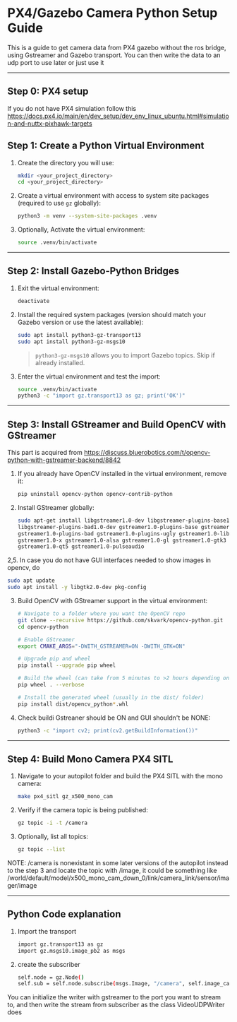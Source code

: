 # PX4/Gazebo Camera Python Setup Guide

This is a guide to get camera data from PX4 gazebo without the ros bridge, using Gstreamer and Gazebo transport. You can then write the data to an udp port to use later or just use it

---
## Step 0: PX4 setup
   If you do not have PX4 simulation follow this https://docs.px4.io/main/en/dev_setup/dev_env_linux_ubuntu.html#simulation-and-nuttx-pixhawk-targets
## Step 1: Create a Python Virtual Environment

1. Create the directory you will use:

   ```bash
   mkdir <your_project_directory>
   cd <your_project_directory>
   ```
2. Create a virtual environment with access to system site packages (required to use `gz` globally):

   ```bash
   python3 -m venv --system-site-packages .venv
   ```
3. Optionally, Activate the virtual environment:

   ```bash
   source .venv/bin/activate
   ```

---

## Step 2: Install Gazebo-Python Bridges

1. Exit the virtual environment:

   ```bash
   deactivate
   ```

2. Install the required system packages (version should match your Gazebo version or use the latest available):

   ```bash
   sudo apt install python3-gz-transport13
   sudo apt install python3-gz-msgs10
   ```

   > `python3-gz-msgs10` allows you to import Gazebo topics. Skip if already installed.

3. Enter the virtual environment and test the import:

   ```bash
   source .venv/bin/activate
   python3 -c "import gz.transport13 as gz; print('OK')"
   ```

---

## Step 3: Install GStreamer and Build OpenCV with GStreamer
This part is acquired from https://discuss.bluerobotics.com/t/opencv-python-with-gstreamer-backend/8842
1. If you already have OpenCV installed in the virtual environment, remove it:

   ```bash
   pip uninstall opencv-python opencv-contrib-python
   ```

2. Install GStreamer globally:

   ```bash
   sudo apt-get install libgstreamer1.0-dev libgstreamer-plugins-base1.0-dev \
   libgstreamer-plugins-bad1.0-dev gstreamer1.0-plugins-base gstreamer1.0-plugins-good \
   gstreamer1.0-plugins-bad gstreamer1.0-plugins-ugly gstreamer1.0-libav gstreamer1.0-tools \
   gstreamer1.0-x gstreamer1.0-alsa gstreamer1.0-gl gstreamer1.0-gtk3 \
   gstreamer1.0-qt5 gstreamer1.0-pulseaudio
   ```
2,5. In case you do not have GUI interfaces needed to show images in opencv, do 

   ```bash
   sudo apt update
   sudo apt install -y libgtk2.0-dev pkg-config
   ```

3. Build OpenCV with GStreamer support in the virtual environment:

   ```bash
   # Navigate to a folder where you want the OpenCV repo
   git clone --recursive https://github.com/skvark/opencv-python.git
   cd opencv-python

   # Enable GStreamer
   export CMAKE_ARGS="-DWITH_GSTREAMER=ON -DWITH_GTK=ON"

   # Upgrade pip and wheel
   pip install --upgrade pip wheel

   # Build the wheel (can take from 5 minutes to >2 hours depending on hardware)
   pip wheel . --verbose

   # Install the generated wheel (usually in the dist/ folder)
   pip install dist/opencv_python*.whl
   ```
4. Check buildi Gstreaner should be ON and GUI shouldn't be NONE:
   ```bash
   python3 -c "import cv2; print(cv2.getBuildInformation())"
   ```
---

## Step 4: Build Mono Camera PX4 SITL

1. Navigate to your autopilot folder and build the PX4 SITL with the mono camera:

   ```bash
   make px4_sitl gz_x500_mono_cam
   ```

2. Verify if the camera topic is being published:

   ```bash
   gz topic -i -t /camera
   ```

3. Optionally, list all topics:

   ```bash
   gz topic --list
   ```
   
NOTE:
/camera is nonexistant in some later versions of the autopilot instead to the step 3 and locate the topic with /image, it could be something like 
/world/default/model/x500_mono_cam_down_0/link/camera_link/sensor/imager/image

---

## Python Code explanation
1. Import the transport
   ```bash
   import gz.transport13 as gz 
   import gz.msgs10.image_pb2 as msgs
   ```
2. create the subscriber
      ```bash
   self.node = gz.Node()
   self.sub = self.node.subscribe(msgs.Image, "/camera", self.image_callback) #image_callback is the function that will be run after the video is captured in gazebo
   ```
You can initialize the writer with gstreamer to the port you want to stream to, and then write the stream from subscriber as the class VideoUDPWriter does
